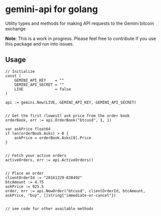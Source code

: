 # gemini-api for golang
Utility types and methods for making API requests to the Gemini bitcoin exchange

**Note**: This is a work in progress. Please feel free to contribute if you use this package and run into issues.

## Usage

```
// Initialize
const (
	GEMINI_API_KEY    = ""
	GEMINI_API_SECRET = ""
	LIVE              = false        
)

api := gemini.New(LIVE, GEMINI_API_KEY, GEMINI_API_SECRET)


// Get the first (lowest) ask price from the order book
orderBook, err := api.OrderBook("btcusd", 1, 1)

var askPrice float64
if len(orderBook.Asks) > 0 {
	askPrice = orderBook.Asks[0].Price
}


// Fetch your active orders
activeOrders, err := api.ActiveOrders()


// Place an order
clientOrderId := "20161229-838492"
btcAmount := 4.75
askPrice := 925.5
order, err := api.NewOrder("btcusd", clientOrderId, btcAmount, askPrice, "buy", []string{"immediate-or-cancel"})


// see code for other available methods
```
